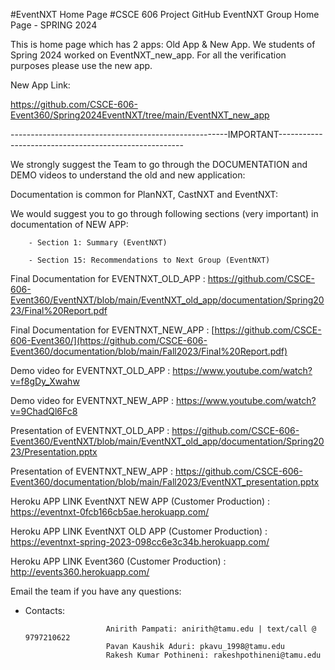 #EventNXT Home Page
#CSCE 606 Project GitHub EventNXT Group Home Page - SPRING 2024

This is home page which has 2 apps: Old App & New App.
We students of Spring 2024 worked on EventNXT_new_app. For all the verification purposes please use the new app.

New App Link:

https://github.com/CSCE-606-Event360/Spring2024EventNXT/tree/main/EventNXT_new_app

------------------------------------------------------IMPORTANT------------------------------------------------------

We strongly suggest the Team to go through the DOCUMENTATION and DEMO videos to understand the old and new application:

Documentation is common for PlanNXT, CastNXT and EventNXT:

We would suggest you to go through following sections (very important) in documentation of NEW APP:

        - Section 1: Summary (EventNXT)
        
        - Section 15: Recommendations to Next Group (EventNXT)
        

Final Documentation for EVENTNXT_OLD_APP : https://github.com/CSCE-606-Event360/EventNXT/blob/main/EventNXT_old_app/documentation/Spring2023/Final%20Report.pdf

Final Documentation for EVENTNXT_NEW_APP : [https://github.com/CSCE-606-Event360/](https://github.com/CSCE-606-Event360/documentation/blob/main/Fall2023/Final%20Report.pdf)

Demo video for EVENTNXT_OLD_APP : https://www.youtube.com/watch?v=f8gDy_Xwahw

Demo video for EVENTNXT_NEW_APP : https://www.youtube.com/watch?v=9ChadQl6Fc8

Presentation of EVENTNXT_OLD_APP : https://github.com/CSCE-606-Event360/EventNXT/blob/main/EventNXT_old_app/documentation/Spring2023/Presentation.pptx

Presentation of EVENTNXT_NEW_APP : https://github.com/CSCE-606-Event360/documentation/blob/main/Fall2023/EventNXT_presentation.pptx

Heroku APP LINK EventNXT NEW APP (Customer Production) : https://eventnxt-0fcb166cb5ae.herokuapp.com/

Heroku APP LINK EventNXT OLD APP (Customer Production) : https://eventnxt-spring-2023-098cc6e3c34b.herokuapp.com/

Heroku APP LINK Event360 (Customer Production) : http://events360.herokuapp.com/

Email the team if you have any questions:

- Contacts:
                
                        Anirith Pampati: anirith@tamu.edu | text/call @ 9797210622
                        Pavan Kaushik Aduri: pkavu_1998@tamu.edu
                        Rakesh Kumar Pothineni: rakeshpothineni@tamu.edu



